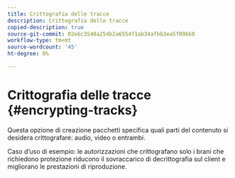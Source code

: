 ```yaml
---
title: Crittografia delle tracce
description: Crittografia delle tracce
copied-description: true
source-git-commit: 02ebc3548a254b2a6554f1ab34afbb3ea5f09bb8
workflow-type: tm+mt
source-wordcount: '45'
ht-degree: 0%

---
```


# Crittografia delle tracce {#encrypting-tracks}

Questa opzione di creazione pacchetti specifica quali parti del contenuto si desidera crittografare: audio, video o entrambi.

Caso d’uso di esempio: le autorizzazioni che crittografano solo i brani che richiedono protezione riducono il sovraccarico di decrittografia sul client e migliorano le prestazioni di riproduzione.
